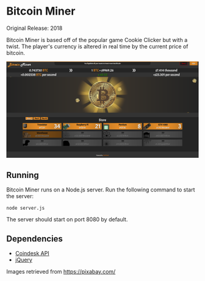 # Bitcoin Miner
Original Release: 2018

Bitcoin Miner is based off of the popular game Cookie Clicker but with a twist. The player's currency is altered in real time by the current price of bitcoin. 

![Alt text](img/main.png?raw=true "Bitcoin Miner")

## Running
Bitcoin Miner runs on a Node.js server. Run the following command to start the server:
```
node server.js
```
The server should start on port 8080 by default.

## Dependencies
  * [Coindesk API](https://www.coindesk.com/coindesk-api)
  * [jQuery](https://jquery.com/)

Images retrieved from https://pixabay.com/